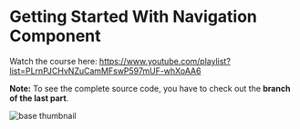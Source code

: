 # Getting Started With Navigation Component

Watch the course here: https://www.youtube.com/playlist?list=PLrnPJCHvNZuCamMFswP597mUF-whXoAA6

**Note:** To see the complete source code, you have to check out the **branch of the last part**.

![base thumbnail](https://user-images.githubusercontent.com/52977034/116893368-2dff1980-ac31-11eb-834b-e39cc8a0d8ee.png)
